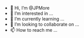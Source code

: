 - 👋 Hi, I’m @JPMore
- 👀 I’m interested in ...
- 🌱 I’m currently learning ...
- 💞️ I’m looking to collaborate on ...
- 📫 How to reach me ...

<!---
JPMore/JPMore is a ✨ special ✨ repository because its `README.md` (this file) appears on your GitHub profile.
You can click the Preview link to take a look at your changes.
--->
